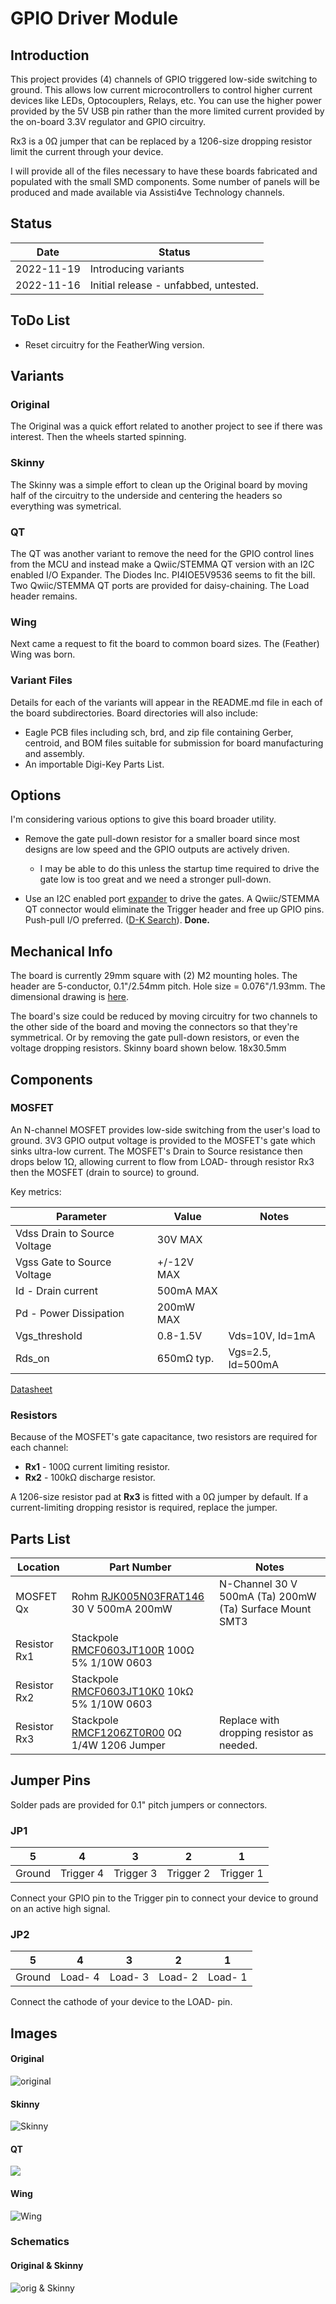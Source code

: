 # GPIO Driver Module

## Introduction

This project provides (4) channels of GPIO triggered low-side switching to ground. This allows low current microcontrollers to control higher current devices like LEDs, Optocouplers, Relays, etc. You can use the higher power provided by the 5V USB pin rather than the more limited current provided by the on-board 3.3V regulator and GPIO circuitry.

Rx3 is a 0Ω jumper that can be replaced by a 1206-size dropping resistor limit the current through your device.

I will provide all of the files necessary to have these boards fabricated and populated with the small SMD components. Some number of panels will be produced and made available via Assisti4ve Technology channels.

## Status

|    Date    | Status                                |
| :--------: | ------------------------------------- |
| 2022-11-19 | Introducing variants                  |
| 2022-11-16 | Initial release - unfabbed, untested. |

## ToDo List

* Reset circuitry for the FeatherWing version.

## Variants

### Original

The Original was a quick effort related to another project to see if there was interest. Then the wheels started spinning.

### Skinny

The Skinny was a simple effort to clean up the Original board by moving half of the circuitry to the underside and centering the headers so everything was symetrical.

### QT

The QT was another variant to remove the need for the GPIO control lines from the MCU and instead make a Qwiic/STEMMA QT version with an I2C enabled I/O Expander. The Diodes Inc. PI4IOE5V9536 seems to fit the bill. Two Qwiic/STEMMA QT ports are provided for daisy-chaining. The Load header remains.

### Wing

Next came a request to fit the board to common board sizes. The (Feather) Wing was born.

### Variant Files

Details for each of the variants will appear in the README.md file in each of the board subdirectories.  Board directories will also include:

* Eagle PCB files including sch, brd, and zip file containing Gerber, centroid, and BOM files suitable for submission for board manufacturing and assembly.
* An importable Digi-Key Parts List.

## Options

I'm considering various options to give this board broader utility.

* Remove the gate pull-down resistor for a smaller board since most designs are low speed and the GPIO outputs are actively driven.
  * I may be able to do this unless the startup time required to drive the gate low is too great and we need a stronger pull-down.

* Use an I2C enabled port [expander](https://www.digikey.com/short/jd43pq03) to drive the gates. A Qwiic/STEMMA QT connector would eliminate the Trigger header and free up GPIO pins. Push-pull I/O preferred. ([D-K Search](https://www.digikey.com/short/ph7ww3hz)). **Done.**

## Mechanical Info

The board is currently 29mm square with (2) M2 mounting holes. The header are 5-conductor, 0.1"/2.54mm pitch. Hole size = 0.076"/1.93mm. The dimensional drawing is [here](assets/dimensions.png).

The board's size could be reduced by moving circuitry for two channels to the other side of the board and moving the connectors so that they're symmetrical. Or by removing the gate pull-down resistors, or even the voltage dropping resistors. Skinny board shown below. 18x30.5mm

## Components

### MOSFET

An N-channel MOSFET provides low-side switching from the user's load to ground. 3V3 GPIO output voltage is provided to the MOSFET's gate which sinks ultra-low current. The MOSFET's Drain to Source resistance then drops below 1Ω, allowing current to flow from LOAD- through resistor Rx3 then the MOSFET (drain to source) to ground.

Key metrics:

| Parameter                    | Value      | Notes             |
| ---------------------------- | ---------- | ----------------- |
| Vdss Drain to Source Voltage | 30V MAX    |                   |
| Vgss Gate to Source Voltage  | +/-12V MAX |                   |
| Id - Drain current           | 500mA MAX  |                   |
| Pd - Power Dissipation       | 200mW MAX  |                   |
| Vgs_threshold                | 0.8-1.5V   | Vds=10V, Id=1mA   |
| Rds_on                       | 650mΩ typ. | Vgs=2.5, Id=500mA |

[Datasheet](https://media.digikey.com/pdf/Data%20Sheets/Rohm%20PDFs/RJK005N03FRA_DS.pdf)

### Resistors

Because of the MOSFET's gate capacitance, two resistors are required for each channel:

* **Rx1** - 100Ω current limiting resistor.
* **Rx2** - 100kΩ discharge resistor.

A 1206-size resistor pad at **Rx3** is fitted with a 0Ω jumper by default. If a current-limiting dropping resistor is required, replace the jumper.

## Parts List

| Location     | Part Number                                                  | Notes                                                   |
| ------------ | ------------------------------------------------------------ | ------------------------------------------------------- |
| MOSFET Qx    | Rohm [RJK005N03FRAT146](https://www.digikey.com/short/qvnjfq3w) 30 V 500mA 200mW | N-Channel 30 V 500mA (Ta) 200mW (Ta) Surface Mount SMT3 |
| Resistor Rx1 | Stackpole [RMCF0603JT100R](https://www.digikey.com/short/289f4vh8) 100Ω 5% 1/10W 0603 |                                                         |
| Resistor Rx2 | Stackpole [RMCF0603JT10K0](https://www.digikey.com/short/h7rn9qc7) 10kΩ 5% 1/10W 0603 |                                                         |
| Resistor Rx3 | Stackpole [RMCF1206ZT0R00](https://www.digikey.com/short/5hqtqvbn) 0Ω 1/4W 1206 Jumper | Replace with dropping resistor as needed.               |

## Jumper Pins

Solder pads are provided for 0.1" pitch jumpers or connectors.

### JP1

|   5    |     4     |     3     |     2     |     1     |
| :----: | :-------: | :-------: | :-------: | :-------: |
| Ground | Trigger 4 | Trigger 3 | Trigger 2 | Trigger 1 |

Connect your GPIO pin to the Trigger pin to connect your device to ground on an active high signal.

### JP2

|   5    |    4    |    3    |    2    |    1    |
| :----: | :-----: | :-----: | :-----: | :-----: |
| Ground | Load- 4 | Load- 3 | Load- 2 | Load- 1 |

Connect the cathode of your device to the LOAD- pin.

## Images

#### Original

![original](assets/orig/board-top-mfg.png)

#### Skinny

![Skinny](assets/Skinny/board-skinny-top-mfg.png)

#### QT

![](assets/QT/board-QT-top-mfg.png)

#### Wing

![Wing](assets/Wing/board-Wing-top-mfg.png)

### Schematics

#### Original & Skinny

![orig & Skinny](assets/orig/schematic.png)